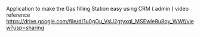 Application to make the Gas filling Station easy using CRM ( admin )   video reference   https://drive.google.com/file/d/1u0gOu_VsU2gtyxqI_MSEwle8u8qy_WWf/view?usp=sharing
